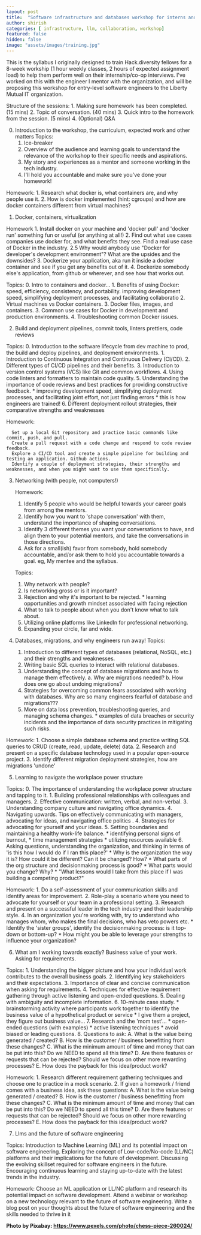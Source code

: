 ```yaml
---
layout: post
title:  "Software infrastructure and databases workshop for interns and new engineers"
author: shirish
categories: [ infrastructure, llm, collaboration, workshop]
featured: false
hidden: false
image: "assets/images/training.jpg"
---
```


This is the syllabus I originally designed to train Hack.diversity fellows for a 8-week workship (1 hour weekly classes, 2 hours of expected assignment load) to help them perform well on their internship/co-op interviews. I've worked on this with the engineer I mentor with the organization, and will be proposing this workshop for entry-level software engineers to the Liberty Mutual IT organization.

Structure of the sessions:
    1. Making sure homework has been completed. (15 mins)
    2. Topic of conversation. (40 mins)
    3. Quick intro to the homework from the session. (5 mins)
    4. (Optional) Q&A

0. Introduction to the workshop, the curriculum, expected work and other matters
  Topics:
    1. Ice-breaker
    2. Overview of the  audience and learning goals to understand the relevance of the workshop to their specific needs and aspirations.
    3. My story and experiences as a mentor and someone working in the tech industry.
    4. I'll hold you accountable and make sure you've done your homework!

  Homework:
    1. Research what docker is, what containers are, and why people use it.
    2. How is docker implemented (hint: cgroups) and how are docker containers different from virtual machines?

1. Docker, containers, virtualization

  Homework
    1. Install docker on your machine and 'docker pull' and 'docker run' something fun or useful (or anything at all!)
    2. Find out what use cases companies use docker for, and what benefits they see. Find a real use case of Docker in the industry.
      2.5 Why would anybody use "Docker for developer's development environment"? What are the upsides and the downsides?
    3. Dockerize your application, aka run it inside a docker container and see if you get any benefits out of it.
    4. Dockerize somebody else's application, from github or wherever, and see how that works out.

  Topics:
    0. Intro to containers and docker...
    1. Benefits of using Docker: speed, efficiency, consistency, and portability.
      improving development speed, simplifying deployment processes, and facilitating collaboratio
    2. Virtual machines vs Docker containers.
    3. Docker files, images, and containers.
    3. Common use cases for Docker in development and production environments.
    4. Troubleshooting common Docker issues.
    

2. Build and deployment pipelines, commit tools, linters prettiers, code reviews

  Topics:
      0. Introduction to the software lifecycle from dev machine to prod, the build and deploy pipelines, and deployment environments.
      1. Introduction to Continuous Integration and Continuous Delivery (CI/CD).
      2. Different types of CI/CD pipelines and their benefits.
      3. Introduction to version control systems (VCS) like Git and common workflows.
      4. Using code linters and formatters to maintain code quality.
      5. Understanding the importance of code reviews and best practices for providing constructive feedback.
        * improving development speed, simplifying deployment processes, and facilitating joint effort, not just finding errors
        * this is how engineers are trained!
      6. Different deployment rollout strategies, their comparative strengths and weaknesses

  Homework:

      Set up a local Git repository and practice basic commands like commit, push, and pull.
      Create a pull request with a code change and respond to code review feedback.
      Explore a CI/CD tool and create a simple pipeline for building and testing an application. Github actions.
      Identify a couple of deployment strategies, their strengths and weaknesses, and when you might want to use them specifically.

3. Networking (with people, not computers!)
 
    Homework:
      1. Identify 5 people who would be helpful towards your career goals from among the mentors.
      2. Identify how you want to 'shape conversation' with them, understand the importance of shaping conversations.
      3. Identify 3 different themes you want your conversations to have, and align them to your potential mentors, and take the conversations in those directions.
      4. Ask for a small(ish) favor from somebody, hold somebody accountable, and/or ask them to hold you accountable towards a goal.
        eg, My mentee and the syllabus.

    Topics:
      1. Why network with people?
      2. Is networking gross or is it important?
      3. Rejection and why it's important to be rejected.
        *  learning opportunities and growth mindset associated with facing rejection
      4. What to talk to people about when you don't know what to talk about.
      5. Utilizing online platforms like LinkedIn for professional networking.
      6. Expanding your circle, far and wide.

4. Databases, migrations, and why engineers run away!
  Topics:
      1. Introduction to different types of databases (relational, NoSQL, etc.) and their strengths and weaknesses.
      2. Writing basic SQL queries to interact with relational databases.
      3. Understanding the concept of database migrations and how to manage them effectively.
        a. Why are migrations needed?
        b. How does one go about undoing migrations?
      4. Strategies for overcoming common fears associated with working with databases.
         Why are so many engineers fearful of database and migrations???
      5. More on data loss prevention, troubleshooting queries, and managing schema changes.
        * examples of data breaches or security incidents and the importance of data security practices in mitigating such risks.

  Homework:
      1. Choose a simple database schema and practice writing SQL queries to CRUD (create, read, update, delete) data.
      2. Research and present on a specific database technology used in a popular open-source project.
      3. Identify different migration deployment strategies, how are migrations 'undone'

5. Learning to navigate the workplace power structure

  Topics:
      0. The importance of understanding the workplace power structure and tapping to it.
      1. Building professional relationships with colleagues and managers.
      2. Effective communication: written, verbal, and non-verbal.
      3. Understanding company culture and navigating office dynamics.
      4. Navigating upwards. Tips on effectively communicating with managers, advocating for ideas, and navigating office politics .
      4. Strategies for advocating for yourself and your ideas.
      5. Setting boundaries and maintaining a healthy work-life balance.
        * identifying personal signs of burnout,
        * time management strategies
        * utilizing resources available
      6. Asking questions, understanding the organization, and thinking in terms of 'is this how I would do if I ran this place?'
        * Why is the organization the way it is? How could it be different? Can it be changed? How?
        * What parts of the org structure and decisionmaking process is good?
        * What parts would you change? Why?
        * "What lessons would I take from this place if I was building a competing product?"

  Homework:
      1. Do a self-assessment of your communication skills and identify areas for improvement.
      2. Role-play a scenario where you need to advocate for yourself or your team in a professional setting.
      3. Research and present on a successful leader in the tech industry and their leadership style.
      4. In an organization you're working with, try to understand who manages whom, who makes the final decisions, who has veto powers etc.
          * Identify the 'sister groups', identify the decisionmaking process: is it top-down or bottom-up?
          * How might you be able to leverage your strengths to influence your organization?

6. What am I working towards exactly? Business value of your work. Asking for requirements.

  Topics:
      1. Understanding the bigger picture and how your individual work contributes to the overall business goals.
      2. Identifying key stakeholders and their expectations.
      3. Importance of clear and concise communication when asking for requirements.
      4. Techniques for effective requirement gathering through active listening and open-ended questions.
      5. Dealing with ambiguity and incomplete information.
      6. 10-minute case study.
           * brainstorming activity where participants work together to identify the business value of a hypothetical product or service
           * I give them a project, they figure out business value...
      7. Research and the 'mom test'...
           * open-ended questions (with examples)
           * active listening techniques
           * avoid biased or leading questions.
      8. Questions to ask:
          A. What is the value being generated / created?
          B. How is the customer / business benefitting from these changes?
          C. What is the minimum amount of time and money that can be put into this? Do we NEED to spend all this time?
          D. Are there features or requests that can be rejected? Should we focus on other more rewarding processes?
          E. How does the payback for this idea/product work?    

  Homework:
      1. Research different requirement gathering techniques and choose one to practice in a mock scenario.
      2. If given a homework / friend comes with a business idea, ask these questions:
          A. What is the value being generated / created?
          B. How is the customer / business benefitting from these changes?
          C. What is the minimum amount of time and money that can be put into this? Do we NEED to spend all this time?
          D. Are there features or requests that can be rejected? Should we focus on other more rewarding processes?
          E. How does the payback for this idea/product work?
    
7. Llms and the future of software engineering

  Topics:
      Introduction to Machine Learning (ML) and its potential impact on software engineering.
      Exploring the concept of Low-code/No-code (LL/NC) platforms and their implications for the future of development.
      Discussing the evolving skillset required for software engineers in the future.
      Encouraging continuous learning and staying up-to-date with the latest trends in the industry.

  Homework:
      Choose an ML application or LL/NC platform and research its potential impact on software development.
      Attend a webinar or workshop on a new technology relevant to the future of software engineering.
      Write a blog post on your thoughts about the future of software engineering and the skills needed to thrive in it

__Photo by Pixabay: https://www.pexels.com/photo/chess-piece-260024/__